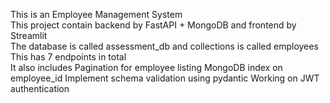 This is an Employee Management System <br>
This project contain backend by FastAPI + MongoDB and frontend by Streamlit <br>
The database is called assessment_db and collections is called employees <br>
This has 7 endpoints in total <br>
It also includes 
<ls><item>Pagination for employee listing
<item>MongoDB index on employee_id
<item>Implement schema validation using pydantic
<item>Working on JWT authentication
</ls>
<br>
